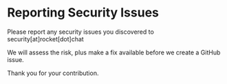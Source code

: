 # Reporting Security Issues

Please report any security issues you discovered to security[at]rocket[dot]chat

We will assess the risk, plus make a fix available before we create a GitHub issue.

Thank you for your contribution.

